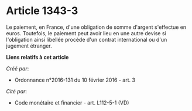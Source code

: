 # Article 1343-3

Le paiement, en France, d'une obligation de somme d'argent s'effectue en euros. Toutefois, le paiement peut avoir lieu en une
autre devise si l'obligation ainsi libellée procède d'un contrat international ou d'un jugement étranger.

**Liens relatifs à cet article**

_Créé par_:

  - Ordonnance n°2016-131 du 10 février 2016 - art. 3

_Cité par_:

  - Code monétaire et financier - art. L112-5-1 (VD)
